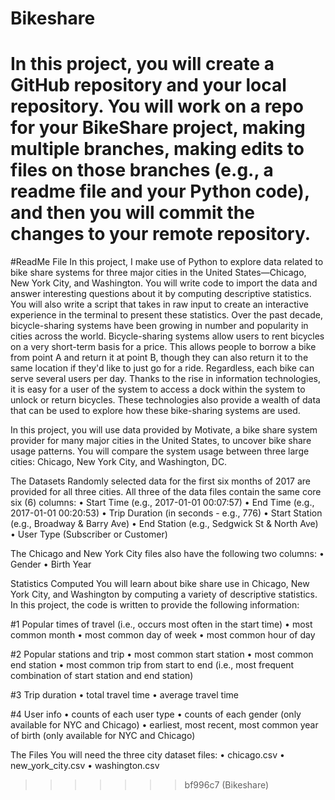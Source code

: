 # Bikeshare
In this project, you will create a GitHub repository and your local repository. You will work on a repo for your BikeShare project, making multiple branches, making edits to files on those branches (e.g., a readme file and your Python code), and then you will commit the changes to your remote repository.
=======
#ReadMe File 
In this project, I make use of Python to explore data related to bike share systems for three major cities in the United States—Chicago, New York City, and Washington. You will write code to import the data and answer interesting questions about it by computing descriptive statistics. You will also write a script that takes in raw input to create an interactive experience in the terminal to present these statistics.
Over the past decade, bicycle-sharing systems have been growing in number and popularity in cities across the world. Bicycle-sharing systems allow users to rent bicycles on a very short-term basis for a price. This allows people to borrow a bike from point A and return it at point B, though they can also return it to the same location if they'd like to just go for a ride. Regardless, each bike can serve several users per day.
Thanks to the rise in information technologies, it is easy for a user of the system to access a dock within the system to unlock or return bicycles. These technologies also provide a wealth of data that can be used to explore how these bike-sharing systems are used.

In this project, you will use data provided by Motivate, a bike share system provider for many major cities in the United States, to uncover bike share usage patterns. You will compare the system usage between three large cities: Chicago, New York City, and Washington, DC.

The Datasets
Randomly selected data for the first six months of 2017 are provided for all three cities. All three of the data files contain the same core six (6) columns:
• Start Time (e.g., 2017-01-01 00:07:57)
• End Time (e.g., 2017-01-01 00:20:53)
• Trip Duration (in seconds - e.g., 776)
• Start Station (e.g., Broadway & Barry Ave)
• End Station (e.g., Sedgwick St & North Ave)
• User Type (Subscriber or Customer)

The Chicago and New York City files also have the following two columns:
• Gender
• Birth Year

Statistics Computed
You will learn about bike share use in Chicago, New York City, and Washington by computing a variety of descriptive statistics. In this project, the code is written to provide the following information:

#1 Popular times of travel (i.e., occurs most often in the start time)
• most common month
• most common day of week
• most common hour of day

#2 Popular stations and trip
• most common start station
• most common end station
• most common trip from start to end (i.e., most frequent combination of start station and end station)

#3 Trip duration
• total travel time
• average travel time

#4 User info
• counts of each user type
• counts of each gender (only available for NYC and Chicago)
• earliest, most recent, most common year of birth (only available for NYC and Chicago)

The Files
You will need the three city dataset files:
• chicago.csv
• new_york_city.csv
• washington.csv
>>>>>>> bf996c7 (Bikeshare)

